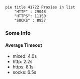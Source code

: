 
```mermaid
pie title 41722 Proxies in list
    "HTTP" : 29048
    "HTTPS": 11150
    "SOCKS" : 8957
```

### Some Info
#### Average Timeout

- mixed: 4.0s
- http: 2.2s
- https: 8.1s
- socks: 6.5s